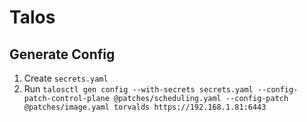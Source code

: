 # Talos

## Generate Config

1. Create `secrets.yaml`
2. Run `talosctl gen config --with-secrets secrets.yaml --config-patch-control-plane @patches/scheduling.yaml --config-patch @patches/image.yaml torvalds https://192.168.1.81:6443`
